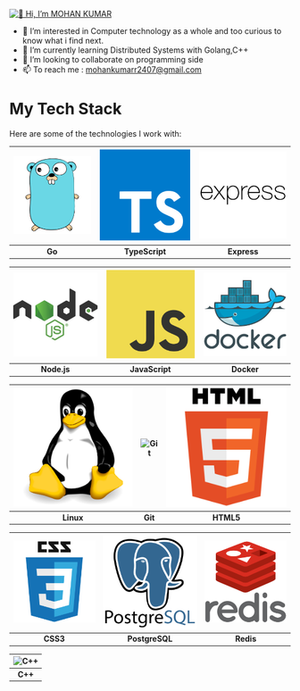 [<img src="https://raw.githubusercontent.com/Raymo111/Raymo111/master/intro.gif" alt="👋 Hi, I’m MOHAN KUMAR" title="👋 Hi there! I'm (Raymo(111|nd Li)|https://raymond.li)"/>](https://raymond.li/)

- 👀 I’m interested in Computer technology as a whole and too curious to know what i find next.
- 🌱 I’m currently learning Distributed Systems with Golang,C++
- 💞️ I’m looking to collaborate on programming side
- 📫 To reach me : mohankumarr2407@gmail.com


# My Tech Stack

Here are some of the technologies I work with:

| ![Go](https://raw.githubusercontent.com/devicons/devicon/master/icons/go/go-original.svg) | ![TypeScript](https://raw.githubusercontent.com/devicons/devicon/master/icons/typescript/typescript-original.svg) | ![Express](https://raw.githubusercontent.com/devicons/devicon/master/icons/express/express-original-wordmark.svg) |
|:---:|:---:|:---:|
| **Go** | **TypeScript** | **Express** |

| ![Node.js](https://raw.githubusercontent.com/devicons/devicon/master/icons/nodejs/nodejs-original-wordmark.svg) | ![JavaScript](https://raw.githubusercontent.com/devicons/devicon/master/icons/javascript/javascript-original.svg) | ![Docker](https://raw.githubusercontent.com/devicons/devicon/master/icons/docker/docker-original-wordmark.svg) |
|:---:|:---:|:---:|
| **Node.js** | **JavaScript** | **Docker** |

| ![Linux](https://raw.githubusercontent.com/devicons/devicon/master/icons/linux/linux-original.svg) | ![Git](https://www.vectorlogo.zone/logos/git-scm/git-scm-icon.svg) | ![HTML5](https://raw.githubusercontent.com/devicons/devicon/master/icons/html5/html5-original-wordmark.svg) |
|:---:|:---:|:---:|
| **Linux** | **Git** | **HTML5** |

| ![CSS3](https://raw.githubusercontent.com/devicons/devicon/master/icons/css3/css3-original-wordmark.svg) | ![PostgreSQL](https://raw.githubusercontent.com/devicons/devicon/master/icons/postgresql/postgresql-original-wordmark.svg) | ![Redis](https://raw.githubusercontent.com/devicons/devicon/master/icons/redis/redis-original-wordmark.svg) |
|:---:|:---:|:---:|
| **CSS3** | **PostgreSQL** | **Redis** |

| ![C++](https://cdn.jsdelivr.net/gh/devicons/devicon@latest/icons/cplusplus/cplusplus-original.svg) |
|:---:|
| **C++** |


